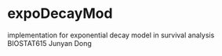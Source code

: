 # expoDecayMod
implementation for exponential decay model in survival analysis BIOSTAT615
Junyan Dong
